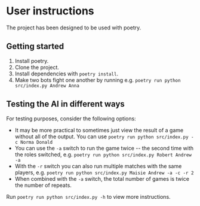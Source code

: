 # User instructions

The project has been designed to be used with poetry.

## Getting started

1. Install poetry.
2. Clone the project.
3. Install dependencies with `poetry install`.
4. Make two bots fight one another by running e.g. `poetry run python src/index.py Andrew Anna`

## Testing the AI in different ways

For testing purposes, consider the following options:

* It may be more practical to sometimes just view the result of a game without all of the output. You can use `poetry run python src/index.py -c Norma Donald`
* You can use the `-a` switch to run the game twice -- the second time with the roles switched, e.g. `poetry run python src/index.py Robert Andrew -a`
* With the `-r` switch you can also run multiple matches with the same players, e.g. `poetry run python src/index.py Maisie Andrew -a -c -r 2`
* When combined with the `-a` switch, the total number of games is twice the number of repeats.

Run `poetry run python src/index.py -h` to view more instructions.
